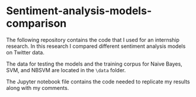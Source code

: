 # Sentiment-analysis-models-comparison
The following repository contains the code that I used for an internship research. In this research I compared different sentiment analysis models on Twitter data.

The data for testing the models and the training corpus for Naive Bayes, SVM, and NBSVM are located in the `\data` folder.

The Jupyter notebook file contains the code needed to replicate my results along with my comments.
